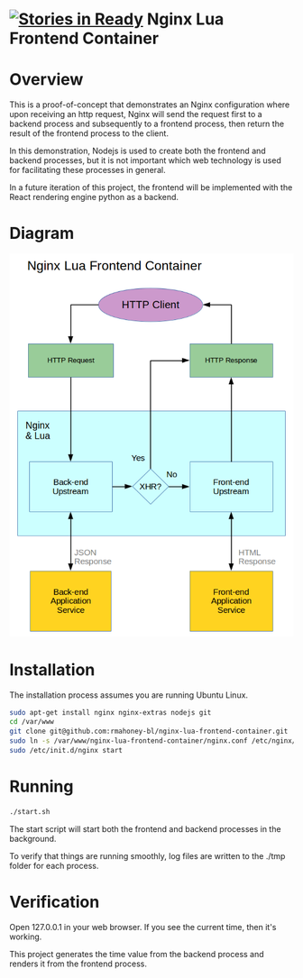 [![Stories in Ready](https://badge.waffle.io/rmahoney-bl/nginx-lua-frontend-container.png?label=ready&title=Ready)](https://waffle.io/rmahoney-bl/nginx-lua-frontend-container)
Nginx Lua Frontend Container
============================

# Overview
This is a proof-of-concept that demonstrates an Nginx configuration where upon receiving an http
request, Nginx will send the request first to a backend process and subsequently to a frontend
process, then return the result of the frontend process to the client.

In this demonstration, Nodejs is used to create both the frontend and backend processes, but it is not important which web technology is used for facilitating these processes in general.

In a future iteration of this project, the frontend will be implemented with the React rendering engine python as a backend.

# Diagram

![Diagram](https://github.com/rmahoney-bl/nginx-lua-frontend-container/blob/master/docs/diagrams/nginx-lua.png)

# Installation
The installation process assumes you are running Ubuntu Linux.

```sh
sudo apt-get install nginx nginx-extras nodejs git
cd /var/www
git clone git@github.com:rmahoney-bl/nginx-lua-frontend-container.git
sudo ln -s /var/www/nginx-lua-frontend-container/nginx.conf /etc/nginx/sites-enabled/nging-lua-test.conf
sudo /etc/init.d/nginx start
```

# Running
```sh
./start.sh
```
The start script will start both the frontend and backend processes in the background.

To verify that things are running smoothly, log files are written to the ./tmp folder for each process.

# Verification

Open 127.0.0.1 in your web browser.  If you see the current time, then it's working.

This project generates the time value from the backend process and renders it from the frontend process.
